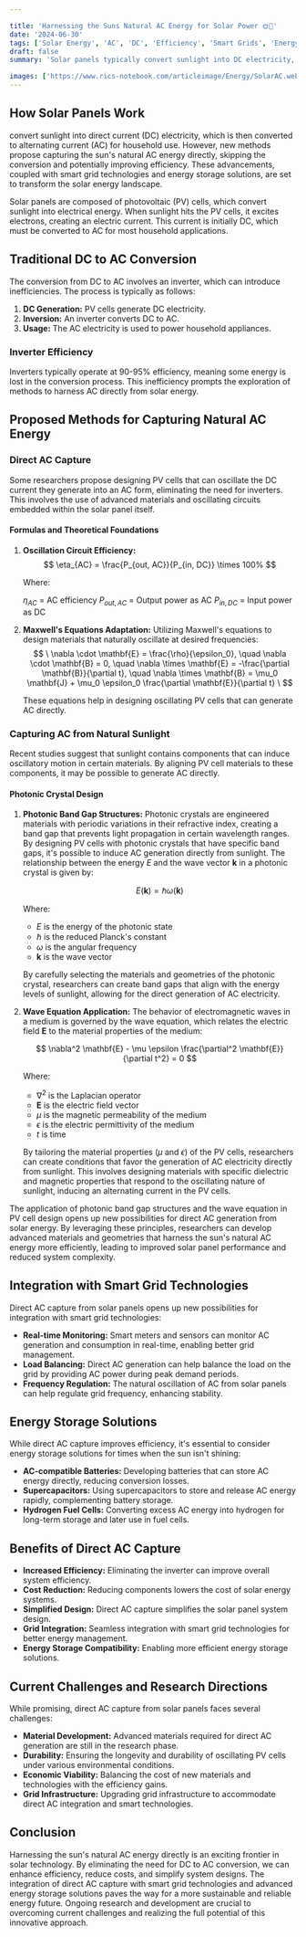 ```yaml
---

title: 'Harnessing the Suns Natural AC Energy for Solar Power 🌞🔌'
date: '2024-06-30'
tags: ['Solar Energy', 'AC', 'DC', 'Efficiency', 'Smart Grids', 'Energy Storage']
draft: false
summary: 'Solar panels typically convert sunlight into DC electricity, which is then converted to AC for household use. However, capturing the suns natural AC energy directly could enhance efficiency. Learn about the proposed methods, their benefits, and how they integrate with smart grid technologies and energy storage solutions.'

images: ['https://www.rics-notebook.com/articleimage/Energy/SolarAC.webp']
---
```


## How Solar Panels Work 

convert sunlight into direct current (DC) electricity, which is then converted to alternating current (AC) for household use. However, new methods propose capturing the sun's natural AC energy directly, skipping the conversion and potentially improving efficiency. These advancements, coupled with smart grid technologies and energy storage solutions, are set to transform the solar energy landscape.

Solar panels are composed of photovoltaic (PV) cells, which convert sunlight into electrical energy. When sunlight hits the PV cells, it excites electrons, creating an electric current. This current is initially DC, which must be converted to AC for most household applications.

## Traditional DC to AC Conversion

The conversion from DC to AC involves an inverter, which can introduce inefficiencies. The process is typically as follows:

1. **DC Generation:** PV cells generate DC electricity.  
2. **Inversion:** An inverter converts DC to AC.
3. **Usage:** The AC electricity is used to power household appliances.

### Inverter Efficiency

Inverters typically operate at 90-95% efficiency, meaning some energy is lost in the conversion process. This inefficiency prompts the exploration of methods to harness AC directly from solar energy.

## Proposed Methods for Capturing Natural AC Energy

### Direct AC Capture

Some researchers propose designing PV cells that can oscillate the DC current they generate into an AC form, eliminating the need for inverters. This involves the use of advanced materials and oscillating circuits embedded within the solar panel itself.

#### Formulas and Theoretical Foundations

1. **Oscillation Circuit Efficiency:**  
   $$
    \eta_{AC} = \frac{P_{out, AC}}{P_{in, DC}} \times 100%
    $$

    Where:

    $\eta_{AC}$ = AC efficiency
    $P_{out, AC}$ = Output power as AC
    $P_{in, DC}$ = Input power as DC

2. **Maxwell's Equations Adaptation:**
   Utilizing Maxwell's equations to design materials that naturally oscillate at desired frequencies:
   $$
   \
   \nabla \cdot \mathbf{E} = \frac{\rho}{\epsilon_0}, \quad \nabla \cdot \mathbf{B} = 0, \quad \nabla \times \mathbf{E} = -\frac{\partial \mathbf{B}}{\partial t}, \quad \nabla \times \mathbf{B} = \mu_0 \mathbf{J} + \mu_0 \epsilon_0 \frac{\partial \mathbf{E}}{\partial t}
   \
   $$

   These equations help in designing oscillating PV cells that can generate AC directly.

### Capturing AC from Natural Sunlight

Recent studies suggest that sunlight contains components that can induce oscillatory motion in certain materials. By aligning PV cell materials to these components, it may be possible to generate AC directly.

#### Photonic Crystal Design  

1. **Photonic Band Gap Structures:**
   Photonic crystals are engineered materials with periodic variations in their refractive index, creating a band gap that prevents light propagation in certain wavelength ranges. By designing PV cells with photonic crystals that have specific band gaps, it's possible to induce AC generation directly from sunlight. The relationship between the energy $E$ and the wave vector $\mathbf{k}$ in a photonic crystal is given by:

   $$
   E(\mathbf{k}) = \hbar \omega(\mathbf{k})
   $$

   Where:
   - $E$ is the energy of the photonic state
   - $\hbar$ is the reduced Planck's constant
   - $\omega$ is the angular frequency
   - $\mathbf{k}$ is the wave vector

   By carefully selecting the materials and geometries of the photonic crystal, researchers can create band gaps that align with the energy levels of sunlight, allowing for the direct generation of AC electricity.

2. **Wave Equation Application:**
   The behavior of electromagnetic waves in a medium is governed by the wave equation, which relates the electric field $\mathbf{E}$ to the material properties of the medium:

   $$
   \nabla^2 \mathbf{E} - \mu \epsilon \frac{\partial^2 \mathbf{E}}{\partial t^2} = 0
   $$

   Where:
   - $\nabla^2$ is the Laplacian operator
   - $\mathbf{E}$ is the electric field vector
   - $\mu$ is the magnetic permeability of the medium
   - $\epsilon$ is the electric permittivity of the medium
   - $t$ is time

   By tailoring the material properties ($\mu$ and $\epsilon$) of the PV cells, researchers can create conditions that favor the generation of AC electricity directly from sunlight. This involves designing materials with specific dielectric and magnetic properties that respond to the oscillating nature of sunlight, inducing an alternating current in the PV cells.

The application of photonic band gap structures and the wave equation in PV cell design opens up new possibilities for direct AC generation from solar energy. By leveraging these principles, researchers can develop advanced materials and geometries that harness the sun's natural AC energy more efficiently, leading to improved solar panel performance and reduced system complexity.

## Integration with Smart Grid Technologies

Direct AC capture from solar panels opens up new possibilities for integration with smart grid technologies:

- **Real-time Monitoring:** Smart meters and sensors can monitor AC generation and consumption in real-time, enabling better grid management.
- **Load Balancing:** Direct AC generation can help balance the load on the grid by providing AC power during peak demand periods.
- **Frequency Regulation:** The natural oscillation of AC from solar panels can help regulate grid frequency, enhancing stability.

## Energy Storage Solutions

While direct AC capture improves efficiency, it's essential to consider energy storage solutions for times when the sun isn't shining:

- **AC-compatible Batteries:** Developing batteries that can store AC energy directly, reducing conversion losses.
- **Supercapacitors:** Using supercapacitors to store and release AC energy rapidly, complementing battery storage.
- **Hydrogen Fuel Cells:** Converting excess AC energy into hydrogen for long-term storage and later use in fuel cells.

## Benefits of Direct AC Capture

- **Increased Efficiency:** Eliminating the inverter can improve overall system efficiency.
- **Cost Reduction:** Reducing components lowers the cost of solar energy systems.  
- **Simplified Design:** Direct AC capture simplifies the solar panel system design.
- **Grid Integration:** Seamless integration with smart grid technologies for better energy management.
- **Energy Storage Compatibility:** Enabling more efficient energy storage solutions.

## Current Challenges and Research Directions

While promising, direct AC capture from solar panels faces several challenges:

- **Material Development:** Advanced materials required for direct AC generation are still in the research phase.
- **Durability:** Ensuring the longevity and durability of oscillating PV cells under various environmental conditions.  
- **Economic Viability:** Balancing the cost of new materials and technologies with the efficiency gains.
- **Grid Infrastructure:** Upgrading grid infrastructure to accommodate direct AC integration and smart technologies.

## Conclusion

Harnessing the sun's natural AC energy directly is an exciting frontier in solar technology. By eliminating the need for DC to AC conversion, we can enhance efficiency, reduce costs, and simplify system designs. The integration of direct AC capture with smart grid technologies and advanced energy storage solutions paves the way for a more sustainable and reliable energy future. Ongoing research and development are crucial to overcoming current challenges and realizing the full potential of this innovative approach.
